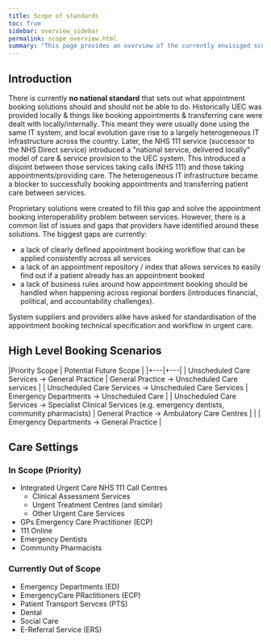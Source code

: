 ```yaml
---
title: Scope of standards
toc: True
sidebar: overview_sidebar
permalink: scope_overview.html
summary: "This page provides an overview of the currently envisiged scope for the national standards"
---
```

## Introduction
There is currently **no national standard** that sets out what appointment booking solutions should and should not be able to do. Historically UEC was provided locally & things like booking appointments & transferring care were dealt with locally/internally. This meant they were usually done using the same IT system, and local evolution gave rise to a largely heterogeneous IT infrastructure across the country. Later, the NHS 111 service (successor to the NHS Direct service) introduced a "national service, delivered locally" model of care & service provision to the UEC system. This introduced a disjoint between those services taking calls (NHS 111) and those taking appointments/providing care. The heterogeneous IT infrastructure became a blocker to successfully booking appointments and transferring patient care between services. 

Proprietary solutions were created to fill this gap and solve the appointment booking interoperability problem between services. However, there is a common list of issues and gaps that providers have identified around these solutions. The biggest gaps are currently:

* a lack of clearly defined appointment booking workflow that can be applied consistently across all services
* a lack of an appointment repository / index that allows services to easily find out if a patient already has an appointment booked
* a lack of business rules around how appointment booking should be handled when happening across regional borders (introduces financial, political, and accountability challenges).

System suppliers and providers alike have asked for standardisation of the appointment booking technical specification and workflow in urgent care.

## High Level Booking Scenarios
|Priority Scope | Potential Future Scope |
|+---|+---|
| Unscheduled Care Services → General Practice | General Practice → Unscheduled Care services |
| Unscheduled Care Services → Unscheduled Care Services	| Emergency Departments → Unscheduled Care |
| Unscheduled Care Services → Specialist Clinical Services (e.g. emergency dentists, community pharmacists)	| General Practice → Ambulatory Care Centres |
|   | Emergency Departments → General Practice |

## Care Settings
### In Scope (Priority) 
* Integrated Urgent Care NHS 111 Call Centres
  * Clinical Assessment Services
  * Urgent Treatment Centres (and similar)
  * Other Urgent Care Services
*  GPs	Emergency Care Practitioner (ECP)
* 111 Online
* Emergency Dentists	
* Community Pharmacists

### Currently Out of Scope
* Emergency Departments (ED)
* EmergencyCare PRactitioners (ECP)
* Patient Transport Servces (PTS)
* Dental
* Social Care
* E-Referral Service (ERS)
